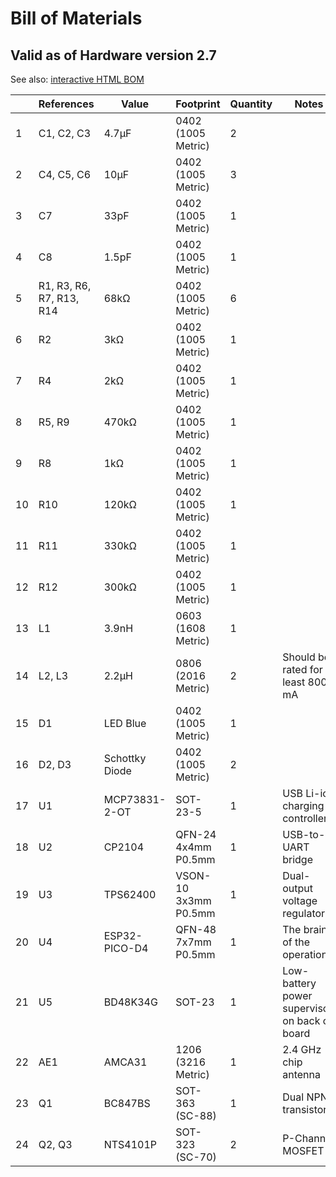 # Bill of Materials
## Valid as of Hardware version 2.7

See also: [interactive HTML BOM](/hardware/bom/ibom.html)

|      |References              |Value          |Footprint           |Quantity|Notes                              |
|------|------------------------|---------------|--------------------|--------|-----------------------------------|
|1     |C1, C2, C3              |4.7μF          |0402 (1005 Metric)  |2       |                                   |
|2     |C4, C5, C6              |10μF           |0402 (1005 Metric)  |3       |                                   |
|3     |C7                      |33pF           |0402 (1005 Metric)  |1       |                                   |
|4     |C8                      |1.5pF          |0402 (1005 Metric)  |1       |                                   |
|5     |R1, R3, R6, R7, R13, R14|68kΩ           |0402 (1005 Metric)  |6       |                                   |
|6     |R2                      |3kΩ            |0402 (1005 Metric)  |1       |                                   |
|7     |R4                      |2kΩ            |0402 (1005 Metric)  |1       |                                   |
|8     |R5, R9                  |470kΩ          |0402 (1005 Metric)  |1       |                                   |
|9     |R8                      |1kΩ            |0402 (1005 Metric)  |1       |                                   |
|10    |R10                     |120kΩ          |0402 (1005 Metric)  |1       |                                   |
|11    |R11                     |330kΩ          |0402 (1005 Metric)  |1       |                                   |
|12    |R12                     |300kΩ          |0402 (1005 Metric)  |1       |                                   |
|13    |L1                      |3.9nH          |0603 (1608 Metric)  |1       |                                   |
|14    |L2, L3                  |2.2μH          |0806 (2016 Metric)  |2       |Should be rated for at least 800 mA|
|15    |D1                      |LED Blue       |0402 (1005 Metric)  |1       |                                   |
|16    |D2, D3                  |Schottky Diode |0402 (1005 Metric)  |2       |                                   |
|17    |U1                      |MCP73831-2-OT  |SOT-23-5            |1       |USB Li-ion charging controller     |
|18    |U2                      |CP2104         |QFN-24 4x4mm P0.5mm |1       |USB-to-UART bridge                 |
|19    |U3                      |TPS62400       |VSON-10 3x3mm P0.5mm|1       |Dual-output voltage regulator      |
|20    |U4                      |ESP32-PICO-D4  |QFN-48 7x7mm P0.5mm |1       |The brains of the operation        |
|21    |U5                      |BD48K34G       |SOT-23              |1       |Low-battery power supervisor; on back of board  |
|22    |AE1                     |AMCA31         |1206 (3216 Metric)  |1       |2.4 GHz chip antenna               |
|23    |Q1                      |BC847BS        |SOT-363 (SC-88)     |1       |Dual NPN transistors               |
|24    |Q2, Q3                  |NTS4101P       |SOT-323 (SC-70)     |2       |P-Channel MOSFET                   |

